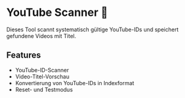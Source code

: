 # YouTube Scanner 🎥

Dieses Tool scannt systematisch gültige YouTube-IDs und speichert gefundene Videos mit Titel.

## Features

- YouTube-ID-Scanner
- Video-Titel-Vorschau
- Konvertierung von YouTube-IDs in Indexformat
- Reset- und Testmodus
